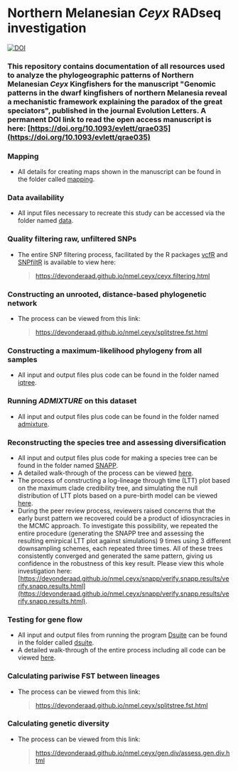 # Northern Melanesian *Ceyx* RADseq investigation

[![DOI](https://zenodo.org/badge/724345112.svg)](https://zenodo.org/doi/10.5281/zenodo.12534730)

### This repository contains documentation of all resources used to analyze the phylogeographic patterns of Northern Melanesian *Ceyx* Kingfishers for the manuscript "Genomic patterns in the dwarf kingfishers of northern Melanesia reveal a mechanistic framework explaining the paradox of the great speciators", published in the journal Evolution Letters. A permanent DOI link to read the open access manuscript is here: [https://doi.org/10.1093/evlett/qrae035](https://doi.org/10.1093/evlett/qrae035)

### Mapping
*    All details for creating maps shown in the manuscript can be found in the folder called [mapping](https://github.com/DevonDeRaad/nmel.ceyx/tree/main/mapping).
### Data availability
*   All input files necessary to recreate this study can be accessed via the folder named [data](https://github.com/DevonDeRaad/nmel.ceyx/tree/main/data).

### Quality filtering raw, unfiltered SNPs
*   The entire SNP filtering process, facilitated by the R packages [vcfR](https://doi.org/10.1111/1755-0998.12549) and [SNPfiltR](https://doi.org/10.1111/1755-0998.13618) is available to view here:
    > <https://devonderaad.github.io/nmel.ceyx/ceyx.filtering.html>

### Constructing an unrooted, distance-based phylogenetic network
*   The process can be viewed from this link:
    > <https://devonderaad.github.io/nmel.ceyx/splitstree.fst.html>

### Constructing a maximum-likelihood phylogeny from all samples
*   All input and output files plus code can be found in the folder named [iqtree](https://github.com/DevonDeRaad/nmel.ceyx/tree/main/iqtree).

### Running *ADMIXTURE* on this dataset
*   All input and output files plus code can be found in the folder named [admixture](https://github.com/DevonDeRaad/nmel.ceyx/tree/main/admixture).

### Reconstructing the species tree and assessing diversification
*   All input and output files plus code for making a species tree can be found in the folder named [SNAPP](https://github.com/DevonDeRaad/nmel.ceyx/tree/main/snapp).
*   A detailed walk-through of the process can be viewed [here](https://devonderaad.github.io/nmel.ceyx/snapp/execute.snapp.html).
*   The process of constructing a log-lineage through time (LTT) plot based on the maximum clade credibility tree, and simulating the null distribution of LTT plots based on a pure-birth model can be viewed [here](https://devonderaad.github.io/nmel.ceyx/snapp/LTT.plots.html).
*   During the peer review process, reviewers raised concerns that the early burst pattern we recovered could be a product of idiosyncracies in the MCMC approach. To investigate this possibility, we repeated the entire procedure (generating the SNAPP tree and assessing the resulting emirpical LTT plot against simulations) 9 times using 3 different downsampling schemes, each repeated three times. All of these trees consistently converged and generated the same pattern, giving us confidence in the robustness of this key result. Please view this whole investigation here: [https://devonderaad.github.io/nmel.ceyx/snapp/verify.snapp.results/verify.snapp.results.html](https://devonderaad.github.io/nmel.ceyx/snapp/verify.snapp.results/verify.snapp.results.html).

### Testing for gene flow
*    All input and output files from running the program [Dsuite](https://github.com/millanek/Dsuite) can be found in the folder called [dsuite](https://github.com/DevonDeRaad/nmel.ceyx/tree/main/dsuite).
*    A detailed walk-through of the entire process including all code can be viewed [here](https://devonderaad.github.io/nmel.ceyx/dsuite/run.dsuite.html).

### Calculating pariwise FST between lineages
*   The process can be viewed from this link:
    > <https://devonderaad.github.io/nmel.ceyx/splitstree.fst.html>

### Calculating genetic diversity
*   The process can be viewed from this link:
    > <https://devonderaad.github.io/nmel.ceyx/gen.div/assess.gen.div.html>

